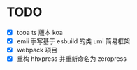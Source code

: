 # TODO

- [x] tooa ts 版本 koa
- [x] emii 手写基于 esbuild 的类 umi 简易框架
- [x] webpack 项目
- [x] 重构 hhxpress 并重新命名为 zeropress
